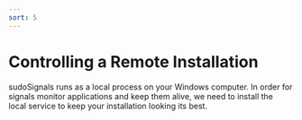 ```yaml
---
sort: 5
---
```


# Controlling a Remote Installation

sudoSignals runs as a local process on your Windows computer. In order for signals monitor applications and keep them alive, we need to install the local service to keep your installation looking its best.

